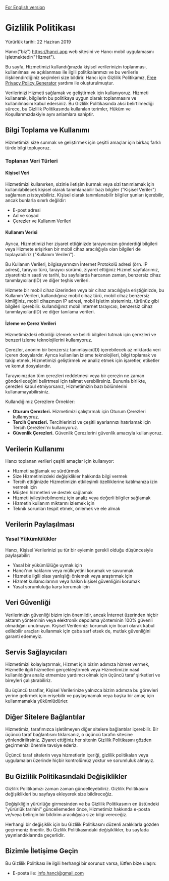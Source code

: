 [For English version](./)

# Gizlilik Politikası

Yürürlük tarihi: 22 Haziran 2019

Hancı("biz") https://hanci.app web sitesini ve Hancı mobil uygulamasını işletmektedir("Hizmet").

Bu sayfa, Hizmetimizi kullandığınızda kişisel verilerinizin toplanması, kullanılması ve açıklanması ile ilgili politikalarımızı ve bu verilerle ilişkilendirdiğiniz seçimleri size bildirir. Hancı için Gizlilik Politikamız, [Free Privacy Policy Generator](./https://www.freeprivacypolicy.com/free-privacy-policy-generator.php) yardımı ile oluşturulmuştur.

Verilerinizi Hizmeti sağlamak ve geliştirmek için kullanıyoruz. Hizmeti kullanarak, bilgilerin bu politikaya uygun olarak toplanmasını ve kullanılmasını kabul edersiniz. Bu Gizlilik Politikasında aksi belirtilmediği sürece, bu Gizlilik Politikasında kullanılan terimler, Hüküm ve Koşullarımızdakiyle aynı anlamlara sahiptir.

## Bilgi Toplama ve Kullanımı

Hizmetimizi size sunmak ve geliştirmek için çeşitli amaçlar için birkaç farklı türde bilgi topluyoruz.

### Toplanan Veri Türleri
#### Kişisel Veri
Hizmetimizi kullanırken, sizinle iletişim kurmak veya sizi tanımlamak için kullanılabilecek kişisel olarak tanımlanabilir bazı bilgiler ("Kişisel Veriler") sağlamanızı isteyebiliriz. Kişisel olarak tanımlanabilir bilgiler şunları içerebilir, ancak bunlarla sınırlı değildir:

*   E-post adresi
*   Ad ve soyad
*   Çerezler ve Kullanım Verileri

#### Kullanım Verisi
Ayrıca, Hizmetimizi her ziyaret ettiğinizde tarayıcınızın gönderdiği bilgileri veya Hizmete erişirken bir mobil cihaz aracılığıyla olan bilgileri de toplayabiliriz ("Kullanım Verileri").

Bu Kullanım Verileri, bilgisayarınızın İnternet Protokolü adresi (örn. IP adresi), tarayıcı türü, tarayıcı sürümü, ziyaret ettiğiniz Hizmet sayfalarımız, ziyaretinizin saati ve tarihi, bu sayfalarda harcanan zaman, benzersiz cihaz tanımlayıcıları(ID) ve diğer teşhis verileri.

Hizmete bir mobil cihaz üzerinden veya bir cihaz aracılığıyla eriştiğinizde, bu Kullanım Verileri, kullandığınız mobil cihaz türü, mobil cihaz benzersiz kimliğiniz, mobil cihazınızın IP adresi, mobil işletim sisteminiz, türünüz gibi bilgileri içerebilir. kullandığınız mobil İnternet tarayıcısı, benzersiz cihaz tanımlayıcıları(ID) ve diğer tanılama verileri.
#### İzleme ve Çerez Verileri
Hizmetimizdeki etkinliği izlemek ve belirli bilgileri tutmak için çerezleri ve benzeri izleme teknolojilerini kullanıyoruz.

Çerezler, anonim bir benzersiz tanımlayıcı(ID) içerebilecek az miktarda veri içeren dosyalardır. Ayrıca kullanılan izleme teknolojileri, bilgi toplamak ve takip etmek, Hizmetimizi geliştirmek ve analiz etmek için işaretler, etiketler ve komut dosyalarıdır.

Tarayıcınızdan tüm çerezleri reddetmesi veya bir çerezin ne zaman gönderileceğini belirtmesi için talimat verebilirsiniz. Bununla birlikte, çerezleri kabul etmiyorsanız, Hizmetimizin bazı bölümlerini kullanamayabilirsiniz.

Kullandığımız Çerezlere Örnekler:
*   **Oturum Çerezleri.** Hizmetimizi çalıştırmak için Oturum Çerezleri kullanıyoruz.
*   **Tercih Çerezleri.** Tercihlerinizi ve çeşitli ayarlarınızı hatırlamak için Tercih Çerezleri'ni kullanıyoruz.
*   **Güvenlik Çerezleri.** Güvenlik Çerezlerini güvenlik amacıyla kullanıyoruz.

## Verilerin Kullanımı
Hancı toplanan verileri çeşitli amaçlar için kullanıyor:
*   Hizmeti sağlamak ve sürdürmek
*   Size Hizmetimizdeki değişiklikler hakkında bilgi vermek
*   Tercih ettiğinizde Hizmetimizin etkileşimli özelliklerine katılmanıza izin vermek için
*   Müşteri hizmetleri ve destek sağlamak
*   Hizmeti iyileştirebilmemiz için analiz veya değerli bilgiler sağlamak
*   Hizmetin kullanım miktarını izlemek için
*   Teknik sorunları tespit etmek, önlemek ve ele almak

## Verilerin Paylaşılması
### Yasal Yükümlülükler
Hancı, Kişisel Verilerinizi şu tür bir eylemin gerekli olduğu düşüncesiyle paylaşabilir:
*   Yasal bir yükümlülüğe uymak için
*   Hancı'nın haklarını veya mülkiyetini korumak ve savunmak
*   Hizmetle ilgili olası yanlışlığı önlemek veya araştırmak için
*   Hizmet kullanıcılarının veya halkın kişisel güvenliğini korumak
*   Yasal sorumluluğa karşı korumak için

## Veri Güvenliği
Verilerinizin güvenliği bizim için önemlidir, ancak İnternet üzerinden hiçbir aktarım yönteminin veya elektronik depolama yönteminin 100% güvenli olmadığını unutmayın. Kişisel Verilerinizi korumak için ticari olarak kabul edilebilir araçları kullanmak için çaba sarf etsek de, mutlak güvenliğini garanti edemeyiz.

## Servis Sağlayıcıları
Hizmetimizi kolaylaştırmak, Hizmet için bizim adımıza hizmet vermek, Hizmetle ilgili hizmetleri gerçekleştirmek veya Hizmetimizin nasıl kullanıldığını analiz etmemize yardımcı olmak için üçüncü taraf şirketleri ve bireyleri çalıştırabiliriz.

Bu üçüncü taraflar, Kişisel Verilerinize yalnızca bizim adımıza bu görevleri yerine getirmek için erişebilir ve paylaşmamak veya başka bir amaç için kullanmamakla yükümlüdürler.

## Diğer Sitelere Bağlantılar
Hizmetimiz, tarafımızca işletilmeyen diğer sitelere bağlantılar içerebilir. Bir üçüncü taraf bağlantısını tıklarsanız, o üçüncü tarafın sitesine yönlendirilirsiniz. Ziyaret ettiğiniz her sitenin Gizlilik Politikasını gözden geçirmenizi önemle tavsiye ederiz.
    
Üçüncü taraf sitelerin veya hizmetlerin içeriği, gizlilik politikaları veya uygulamaları üzerinde hiçbir kontrolümüz yoktur ve sorumluluk almayız.

## Bu Gizlilik Politikasındaki Değişiklikler
Gizlilik Politikamızı zaman zaman güncelleyebiliriz. Gizlilik Politikasını değişiklikleri bu sayfaya ekleyerek size bildireceğiz.
    
Değişikliğin yürürlüğe girmesinden ve bu Gizlilik Politikasının en üstündeki "yürürlük tarihini" güncellemeden önce, Hizmetimiz hakkında e-posta ve/veya belirgin bir bildirim aracılığıyla size bilgi vereceğiz.

Herhangi bir değişiklik için bu Gizlilik Politikasını düzenli aralıklarla gözden geçirmeniz önerilir. Bu Gizlilik Politikasındaki değişiklikler, bu sayfada yayınlandıklarında geçerlidir.

## Bizimle İletişime Geçin
Bu Gizlilik Politikası ile ilgili herhangi bir sorunuz varsa, lütfen bize ulaşın:
*   E-posta ile: <a target="_blank" href="mailto:info.hanci@gmail.com">info.hanci@gmail.com</a>
